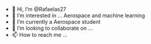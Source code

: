 - 👋 Hi, I’m @Rafaelas27
- 👀 I’m interested in ... Aerospace and machine learning
- 🌱 I’m currently a Aerospace student
- 💞️ I’m looking to collaborate on ...
- 📫 How to reach me ...

<!---
Rafaelas27/Rafaelas27 is a ✨ special ✨ repository because its `README.md` (this file) appears on your GitHub profile.
You can click the Preview link to take a look at your changes.
--->
